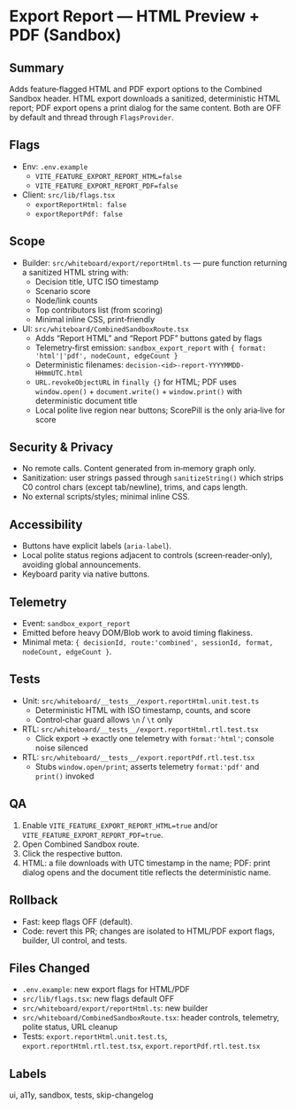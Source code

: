 # Export Report — HTML Preview + PDF (Sandbox)

## Summary
Adds feature‑flagged HTML and PDF export options to the Combined Sandbox header. HTML export downloads a sanitized, deterministic HTML report; PDF export opens a print dialog for the same content. Both are OFF by default and thread through `FlagsProvider`.

## Flags
- Env: `.env.example`
  - `VITE_FEATURE_EXPORT_REPORT_HTML=false`
  - `VITE_FEATURE_EXPORT_REPORT_PDF=false`
- Client: `src/lib/flags.tsx`
  - `exportReportHtml: false`
  - `exportReportPdf: false`

## Scope
- Builder: `src/whiteboard/export/reportHtml.ts` — pure function returning a sanitized HTML string with:
  - Decision title, UTC ISO timestamp
  - Scenario score
  - Node/link counts
  - Top contributors list (from scoring)
  - Minimal inline CSS, print‑friendly
- UI: `src/whiteboard/CombinedSandboxRoute.tsx`
  - Adds “Report HTML” and “Report PDF” buttons gated by flags
  - Telemetry‑first emission: `sandbox_export_report` with `{ format: 'html'|'pdf', nodeCount, edgeCount }`
  - Deterministic filenames: `decision-<id>-report-YYYYMMDD-HHmmUTC.html`
  - `URL.revokeObjectURL` in `finally {}` for HTML; PDF uses `window.open()` + `document.write()` + `window.print()` with deterministic document title
  - Local polite live region near buttons; ScorePill is the only aria‑live for score

## Security & Privacy
- No remote calls. Content generated from in‑memory graph only.
- Sanitization: user strings passed through `sanitizeString()` which strips C0 control chars (except tab/newline), trims, and caps length.
- No external scripts/styles; minimal inline CSS.

## Accessibility
- Buttons have explicit labels (`aria-label`).
- Local polite status regions adjacent to controls (screen‑reader‑only), avoiding global announcements.
- Keyboard parity via native buttons.

## Telemetry
- Event: `sandbox_export_report`
- Emitted before heavy DOM/Blob work to avoid timing flakiness.
- Minimal meta: `{ decisionId, route:'combined', sessionId, format, nodeCount, edgeCount }`.

## Tests
- Unit: `src/whiteboard/__tests__/export.reportHtml.unit.test.ts`
  - Deterministic HTML with ISO timestamp, counts, and score
  - Control‑char guard allows `\n` / `\t` only
- RTL: `src/whiteboard/__tests__/export.reportHtml.rtl.test.tsx`
  - Click export → exactly one telemetry with `format:'html'`; console noise silenced
- RTL: `src/whiteboard/__tests__/export.reportPdf.rtl.test.tsx`
  - Stubs `window.open/print`; asserts telemetry `format:'pdf'` and `print()` invoked

## QA
1) Enable `VITE_FEATURE_EXPORT_REPORT_HTML=true` and/or `VITE_FEATURE_EXPORT_REPORT_PDF=true`.
2) Open Combined Sandbox route.
3) Click the respective button.
4) HTML: a file downloads with UTC timestamp in the name; PDF: print dialog opens and the document title reflects the deterministic name.

## Rollback
- Fast: keep flags OFF (default).
- Code: revert this PR; changes are isolated to HTML/PDF export flags, builder, UI control, and tests.

## Files Changed
- `.env.example`: new export flags for HTML/PDF
- `src/lib/flags.tsx`: new flags default OFF
- `src/whiteboard/export/reportHtml.ts`: new builder
- `src/whiteboard/CombinedSandboxRoute.tsx`: header controls, telemetry, polite status, URL cleanup
- Tests: `export.reportHtml.unit.test.ts`, `export.reportHtml.rtl.test.tsx`, `export.reportPdf.rtl.test.tsx`

## Labels
ui, a11y, sandbox, tests, skip-changelog
